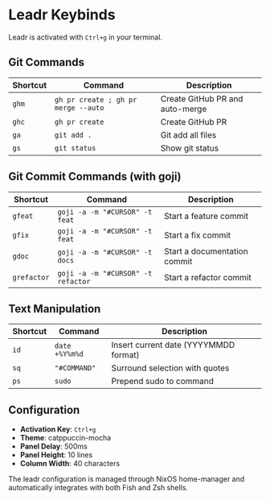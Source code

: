 # Leadr Keybinds

Leadr is activated with `Ctrl+g` in your terminal.

## Git Commands

| Shortcut | Command | Description |
|----------|---------|-------------|
| `ghm` | `gh pr create ; gh pr merge --auto` | Create GitHub PR and auto-merge |
| `ghc` | `gh pr create` | Create GitHub PR |
| `ga` | `git add .` | Git add all files |
| `gs` | `git status` | Show git status |

## Git Commit Commands (with goji)

| Shortcut | Command | Description |
|----------|---------|-------------|
| `gfeat` | `goji -a -m "#CURSOR" -t feat` | Start a feature commit |
| `gfix` | `goji -a -m "#CURSOR" -t feat` | Start a fix commit |
| `gdoc` | `goji -a -m "#CURSOR" -t docs` | Start a documentation commit |
| `grefactor` | `goji -a -m "#CURSOR" -t refactor` | Start a refactor commit |

## Text Manipulation

| Shortcut | Command | Description |
|----------|---------|-------------|
| `id` | `date +%Y%m%d` | Insert current date (YYYYMMDD format) |
| `sq` | `"#COMMAND"` | Surround selection with quotes |
| `ps` | `sudo ` | Prepend sudo to command |

## Configuration

- **Activation Key**: `Ctrl+g`
- **Theme**: catppuccin-mocha
- **Panel Delay**: 500ms
- **Panel Height**: 10 lines
- **Column Width**: 40 characters

The leadr configuration is managed through NixOS home-manager and automatically integrates with both Fish and Zsh shells.